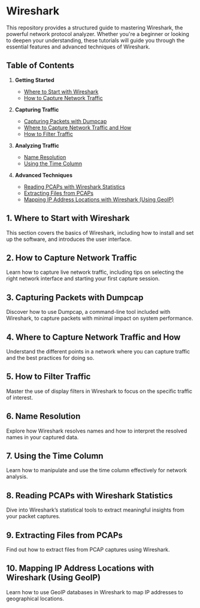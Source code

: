 # Wireshark

This repository provides a structured guide to mastering Wireshark, the powerful network protocol analyzer. Whether you're a beginner or looking to deepen your understanding, these tutorials will guide you through the essential features and advanced techniques of Wireshark.

## Table of Contents

1. **Getting Started**
   - [Where to Start with Wireshark](#1-where-to-start-with-wireshark)
   - [How to Capture Network Traffic](#2-how-to-capture-network-traffic)

2. **Capturing Traffic**
   - [Capturing Packets with Dumpcap](#3-capturing-packets-with-dumpcap)
   - [Where to Capture Network Traffic and How](#4-where-to-capture-network-traffic-and-how)
   - [How to Filter Traffic](#5-how-to-filter-traffic)

3. **Analyzing Traffic**
   - [Name Resolution](#6-name-resolution)
   - [Using the Time Column](#7-using-the-time-column)

4. **Advanced Techniques**
   - [Reading PCAPs with Wireshark Statistics](#8-reading-pcaps-with-wireshark-statistics)
   - [Extracting Files from PCAPs](#9-extracting-files-from-pcaps)
   - [Mapping IP Address Locations with Wireshark (Using GeoIP)](#10-mapping-ip-address-locations-with-wireshark-using-geoip)

## 1. Where to Start with Wireshark

This section covers the basics of Wireshark, including how to install and set up the software, and introduces the user interface.

## 2. How to Capture Network Traffic

Learn how to capture live network traffic, including tips on selecting the right network interface and starting your first capture session.

## 3. Capturing Packets with Dumpcap

Discover how to use Dumpcap, a command-line tool included with Wireshark, to capture packets with minimal impact on system performance.

## 4. Where to Capture Network Traffic and How

Understand the different points in a network where you can capture traffic and the best practices for doing so.

## 5. How to Filter Traffic

Master the use of display filters in Wireshark to focus on the specific traffic of interest.

## 6. Name Resolution

Explore how Wireshark resolves names and how to interpret the resolved names in your captured data.

## 7. Using the Time Column

Learn how to manipulate and use the time column effectively for network analysis.

## 8. Reading PCAPs with Wireshark Statistics

Dive into Wireshark’s statistical tools to extract meaningful insights from your packet captures.

## 9. Extracting Files from PCAPs

Find out how to extract files from PCAP captures using Wireshark.

## 10. Mapping IP Address Locations with Wireshark (Using GeoIP)

Learn how to use GeoIP databases in Wireshark to map IP addresses to geographical locations.

